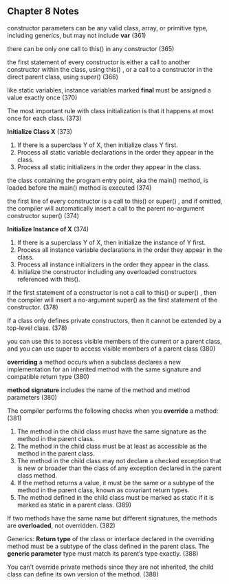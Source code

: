 ## Chapter 8 Notes

constructor parameters can be any valid class, array, or primitive type, including generics, but may not include **var** (361)

there can be only one call to this() in any constructor (365)

the first statement of every constructor is either a call to another constructor within the class, using this() , or a call to a constructor in the direct parent class, using super() (366)

like static variables, instance variables marked **final** must be assigned a value exactly once (370)

The most important rule with class initialization is that it happens at most once for each
class. (373)

**Initialize Class X** (373)
1. If there is a superclass Y of X, then initialize class Y first.
2. Process all static variable declarations in the order they appear in the class.
3. Process all static initializers in the order they appear in the class.

the class containing the program entry point, aka the main() method, is loaded before the main() method is executed (374)

the first line of every constructor is a call to this() or super() , and if omitted, the compiler will automatically insert a call to the parent no-argument constructor super() (374)

**Initialize Instance of X** (374)
1. If there is a superclass Y of X, then initialize the instance of Y first.
2. Process all instance variable declarations in the order they appear in the class.
3. Process all instance initializers in the order they appear in the class.
4. Initialize the constructor including any overloaded constructors referenced with this().

If the first statement of a constructor is not a call to this() or super() , then the compiler will insert a no-argument super() as the first statement of the constructor. (378)

If a class only defines private constructors, then it cannot be extended by a top-level class. (378)

you can use this to access visible members of the current or a parent class, and you can use super to access visible members of a parent class (380)

**overriding** a method occurs when a subclass declares a new implementation for an inherited method with the same signature and compatible return type (380)

**method signature** includes the name of the method and method parameters (380)

The compiler performs the following checks when you **override** a method: (381)
1. The method in the child class must have the same signature as the method in the
   parent class.
2. The method in the child class must be at least as accessible as the method in the
   parent class.
3. The method in the child class may not declare a checked exception that is new or
   broader than the class of any exception declared in the parent class method.
4. If the method returns a value, it must be the same or a subtype of the method in the
   parent class, known as covariant return types.
5. The method defined in the child class must be marked as static if it is marked as
   static in a parent class. (389)
   
If two methods have the same name but different signatures, the methods are **overloaded**, not overridden. (382)

Generics: **Return type** of the class or interface declared in the overriding method must be a subtype of the class defined in the parent class.
The **generic parameter** type must match its parent’s type exactly. (388)

You can’t override private methods since they are not inherited, the child class can define its own version of the method. (388)